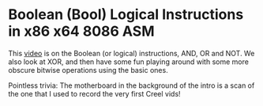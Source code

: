 # Boolean (Bool) Logical Instructions in x86 x64 8086 ASM

This [video](https://www.youtube.com/watch?v=atb993QRkIw) is on the Boolean (or logical) instructions, AND, OR and NOT. We also look at XOR, and then have some fun playing around with some more obscure bitwise operations using the basic ones.

Pointless trivia: The motherboard in the background of the intro is a scan of the  one that I used to record the very first Creel vids!
